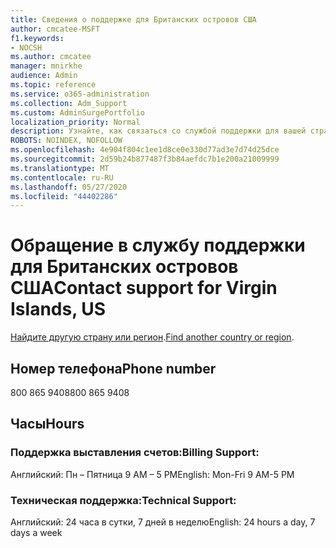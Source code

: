 ```yaml
---
title: Сведения о поддержке для Британских островов США
author: cmcatee-MSFT
f1.keywords:
- NOCSH
ms.author: cmcatee
manager: mnirkhe
audience: Admin
ms.topic: reference
ms.service: o365-administration
ms.collection: Adm_Support
ms.custom: AdminSurgePortfolio
localization_priority: Normal
description: Узнайте, как связаться со службой поддержки для вашей страны или региона.
ROBOTS: NOINDEX, NOFOLLOW
ms.openlocfilehash: 4e904f804c1ee1d8ce0e330d77ad3e7d74d25dce
ms.sourcegitcommit: 2d59b24b877487f3b84aefdc7b1e200a21009999
ms.translationtype: MT
ms.contentlocale: ru-RU
ms.lasthandoff: 05/27/2020
ms.locfileid: "44402286"
---
```

# <a name="contact-support-for-virgin-islands-us"></a><span data-ttu-id="e22fa-103">Обращение в службу поддержки для Британских островов США</span><span class="sxs-lookup"><span data-stu-id="e22fa-103">Contact support for Virgin Islands, US</span></span>

<span data-ttu-id="e22fa-104">[Найдите другую страну или регион](../contact-support-for-business-products.md).</span><span class="sxs-lookup"><span data-stu-id="e22fa-104">[Find another country or region](../contact-support-for-business-products.md).</span></span>

## <a name="phone-number"></a><span data-ttu-id="e22fa-105">Номер телефона</span><span class="sxs-lookup"><span data-stu-id="e22fa-105">Phone number</span></span>
<span data-ttu-id="e22fa-106">800 865 9408</span><span class="sxs-lookup"><span data-stu-id="e22fa-106">800 865 9408</span></span>

## <a name="hours"></a><span data-ttu-id="e22fa-107">Часы</span><span class="sxs-lookup"><span data-stu-id="e22fa-107">Hours</span></span>
### <a name="billing-support"></a><span data-ttu-id="e22fa-108">Поддержка выставления счетов:</span><span class="sxs-lookup"><span data-stu-id="e22fa-108">Billing Support:</span></span>

<span data-ttu-id="e22fa-109">Английский: Пн – Пятница 9 AM – 5 PM</span><span class="sxs-lookup"><span data-stu-id="e22fa-109">English: Mon-Fri 9 AM-5 PM</span></span>

### <a name="technical-support"></a><span data-ttu-id="e22fa-110">Техническая поддержка:</span><span class="sxs-lookup"><span data-stu-id="e22fa-110">Technical Support:</span></span>

<span data-ttu-id="e22fa-111">Английский: 24 часа в сутки, 7 дней в неделю</span><span class="sxs-lookup"><span data-stu-id="e22fa-111">English: 24 hours a day, 7 days a week</span></span>
